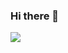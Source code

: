 ### Hi there 👋

<a href="https://www.instagram.com/luke_0126/" target="_blank">
  <img src="https://img.shields.io/badge/luke_0126-E4405F?style=flat-square&logo=Instagram&logoColor=white"/>
</a>

<!--
**luke0126/luke0126** is a ✨ _special_ ✨ repository because its `README.md` (this file) appears on your GitHub profile.

Here are some ideas to get you started:

- 🔭 I’m currently working on ...
- 🌱 I’m currently learning ...
- 👯 I’m looking to collaborate on ...
- 🤔 I’m looking for help with ...
- 💬 Ask me about ...
- 📫 How to reach me: ...
- 😄 Pronouns: ...
- ⚡ Fun fact: ...
-->
